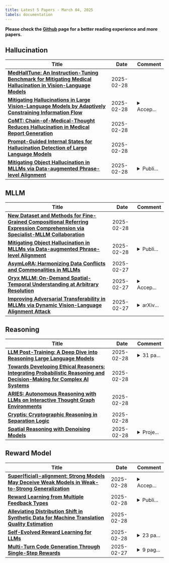 ```yaml
---
title: Latest 5 Papers - March 04, 2025
labels: documentation
---
```

**Please check the [Github](https://github.com/dingyue772/DailyArxiv) page for a better reading experience and more papers.**

## Hallucination
| **Title** | **Date** | **Comment** |
| --- | --- | --- |
| **[MedHallTune: An Instruction-Tuning Benchmark for Mitigating Medical Hallucination in Vision-Language Models](http://arxiv.org/abs/2502.20780v1)** | 2025-02-28 |  |
| **[Mitigating Hallucinations in Large Vision-Language Models by Adaptively Constraining Information Flow](http://arxiv.org/abs/2502.20750v1)** | 2025-02-28 | <details><summary>Accep...</summary><p>Accepted to AAAI 2025. Camera ready version</p></details> |
| **[CoMT: Chain-of-Medical-Thought Reduces Hallucination in Medical Report Generation](http://arxiv.org/abs/2406.11451v4)** | 2025-02-28 |  |
| **[Prompt-Guided Internal States for Hallucination Detection of Large Language Models](http://arxiv.org/abs/2411.04847v2)** | 2025-02-28 |  |
| **[Mitigating Object Hallucination in MLLMs via Data-augmented Phrase-level Alignment](http://arxiv.org/abs/2405.18654v3)** | 2025-02-28 | <details><summary>Publi...</summary><p>Published in ICLR 2025</p></details> |

## MLLM
| **Title** | **Date** | **Comment** |
| --- | --- | --- |
| **[New Dataset and Methods for Fine-Grained Compositional Referring Expression Comprehension via Specialist-MLLM Collaboration](http://arxiv.org/abs/2502.20104v2)** | 2025-02-28 |  |
| **[Mitigating Object Hallucination in MLLMs via Data-augmented Phrase-level Alignment](http://arxiv.org/abs/2405.18654v3)** | 2025-02-28 | <details><summary>Publi...</summary><p>Published in ICLR 2025</p></details> |
| **[AsymLoRA: Harmonizing Data Conflicts and Commonalities in MLLMs](http://arxiv.org/abs/2502.20035v1)** | 2025-02-27 |  |
| **[Oryx MLLM: On-Demand Spatial-Temporal Understanding at Arbitrary Resolution](http://arxiv.org/abs/2409.12961v4)** | 2025-02-27 | <details><summary>Accep...</summary><p>Accepted to ICLR 2025</p></details> |
| **[Improving Adversarial Transferability in MLLMs via Dynamic Vision-Language Alignment Attack](http://arxiv.org/abs/2502.19672v1)** | 2025-02-27 | <details><summary>arXiv...</summary><p>arXiv admin note: text overlap with arXiv:2403.09766</p></details> |

## Reasoning
| **Title** | **Date** | **Comment** |
| --- | --- | --- |
| **[LLM Post-Training: A Deep Dive into Reasoning Large Language Models](http://arxiv.org/abs/2502.21321v1)** | 2025-02-28 | <details><summary>31 pa...</summary><p>31 pages, 7 figures, 3 tables, 375 references</p></details> |
| **[Towards Developing Ethical Reasoners: Integrating Probabilistic Reasoning and Decision-Making for Complex AI Systems](http://arxiv.org/abs/2502.21250v1)** | 2025-02-28 |  |
| **[ARIES: Autonomous Reasoning with LLMs on Interactive Thought Graph Environments](http://arxiv.org/abs/2502.21208v1)** | 2025-02-28 |  |
| **[Cryptis: Cryptographic Reasoning in Separation Logic](http://arxiv.org/abs/2502.21156v1)** | 2025-02-28 |  |
| **[Spatial Reasoning with Denoising Models](http://arxiv.org/abs/2502.21075v1)** | 2025-02-28 | <details><summary>Proje...</summary><p>Project website: https://geometric-rl.mpi-inf.mpg.de/srm/</p></details> |

## Reward Model
| **Title** | **Date** | **Comment** |
| --- | --- | --- |
| **[Super(ficial)-alignment: Strong Models May Deceive Weak Models in Weak-to-Strong Generalization](http://arxiv.org/abs/2406.11431v3)** | 2025-02-28 | <details><summary>Accep...</summary><p>Accepted at ICLR 2025, camera-ready version</p></details> |
| **[Reward Learning from Multiple Feedback Types](http://arxiv.org/abs/2502.21038v1)** | 2025-02-28 | <details><summary>Publi...</summary><p>Published as a conference paper at ICLR 2025</p></details> |
| **[Alleviating Distribution Shift in Synthetic Data for Machine Translation Quality Estimation](http://arxiv.org/abs/2502.19941v2)** | 2025-02-28 |  |
| **[Self-Evolved Reward Learning for LLMs](http://arxiv.org/abs/2411.00418v2)** | 2025-02-28 | <details><summary>23 pa...</summary><p>23 pages,6 figures,Accepted to ICLR 2025</p></details> |
| **[Multi-Turn Code Generation Through Single-Step Rewards](http://arxiv.org/abs/2502.20380v1)** | 2025-02-27 | <details><summary>9 pag...</summary><p>9 pages (not including references or appendix); 6 figures (in main paper); (v1) preprint</p></details> |

